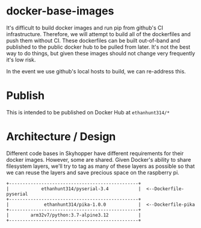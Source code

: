 # docker-base-images
It's difficult to build docker images and run pip from github's CI infrastructure.  Therefore, we will
attempt to build all of the dockerfiles and push them without CI.  These dockerfiles can be built out-of-band
and published to the public docker hub to be pulled from later.  It's not the best way to do things, 
but given these images should not change very frequently it's low risk.

In the event we use github's local hosts to build, we can re-address this.

# Publish
This is intended to be published on Docker Hub at `ethanhunt314/*` 

# Architecture / Design
Different code bases in Skyhopper have different requirements for
their docker images.  However, some are shared.  Given Docker's
ability to share filesystem layers, we'll try to tag as many of these layers as possible so that we can reuse the layers and save precious space on the raspberry pi.

```
+------------------------------------------------+
|            ethanhunt314/pyserial-3.4           |  <--Dockerfile-pyserial
+------------------------------------------------+
|             ethanhunt314/pika-1.0.0            |  <--Dockerfile-pika
+------------------------------------------------+
|        arm32v7/python:3.7-alpine3.12           |
+------------------------------------------------+

```   